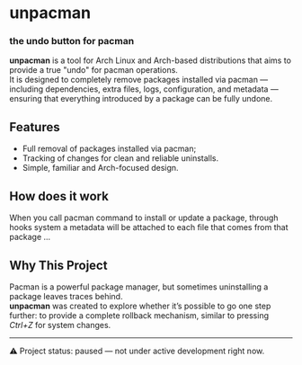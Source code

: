 # unpacman
### the undo button for pacman

**unpacman** is a tool for Arch Linux and Arch-based distributions that aims to provide a true "undo" for pacman operations.  
It is designed to completely remove packages installed via pacman — including dependencies, extra files, logs, configuration, and metadata — ensuring that everything introduced by a package can be fully undone.

## Features
- Full removal of packages installed via pacman;
- Tracking of changes for clean and reliable uninstalls.  
- Simple, familiar and Arch-focused design.

## How does it work
When you call pacman command to install or update a package, through hooks system a metadata will be attached to each file that comes from that package ...

## Why This Project
Pacman is a powerful package manager, but sometimes uninstalling a package leaves traces behind.  
**unpacman** was created to explore whether it’s possible to go one step further: to provide a complete rollback mechanism, similar to pressing *Ctrl+Z* for system changes.  

---

⚠️ Project status: paused — not under active development right now.